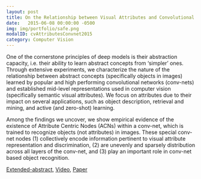```yaml
---
layout: post
title: On the Relationship between Visual Attributes and Convolutional Networks
date:   2015-06-08 00:00:00 -0500
img: img/portfolio/safe.png
modalID: cvAttributesConvnet2015
category: Computer Vision
---
```

One of the cornerstone principles of deep models is their abstraction capacity, i.e. their ability to learn abstract concepts from ‘simpler’ ones. Through extensive experiments, we characterize the nature of the relationship between abstract concepts (specifically objects in images) learned by popular and high performing convolutional networks (conv-nets) and established mid-level representations used in computer vision (specifically semantic visual attributes). We focus on attributes due to their impact on several applications, such as object description, retrieval and mining, and active (and zero-shot) learning.

Among the findings we uncover, we show empirical evidence of the existence of Attribute Centric Nodes (ACNs) within a conv-net, which is trained to recognize objects (not attributes) in images. These special conv-net nodes (1) collectively encode information pertinent to visual attribute representation and discrimination, (2) are unevenly and sparsely distribution across all layers of the conv-net, and (3) play an important role in conv-net based object recognition.

[Extended-abstract](http://www.cv-foundation.org/openaccess/content_cvpr_2015/app/1B_016_ext.pdf), [Video](https://drive.google.com/open?id=0B0ZXjo_p8lHBb3dDakFpNXRrUkU), [Paper](http://www.cv-foundation.org/openaccess/content_cvpr_2015/papers/Escorcia_On_the_Relationship_2015_CVPR_paper.pdf)
